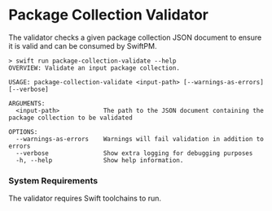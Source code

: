 # Package Collection Validator

The validator checks a given package collection JSON document to ensure it is valid and can be consumed by SwiftPM.

```
> swift run package-collection-validate --help
OVERVIEW: Validate an input package collection.

USAGE: package-collection-validate <input-path> [--warnings-as-errors] [--verbose]

ARGUMENTS:
  <input-path>            The path to the JSON document containing the package collection to be validated

OPTIONS:
  --warnings-as-errors    Warnings will fail validation in addition to errors
  --verbose               Show extra logging for debugging purposes
  -h, --help              Show help information.
```

### System Requirements

The validator requires Swift toolchains to run.
